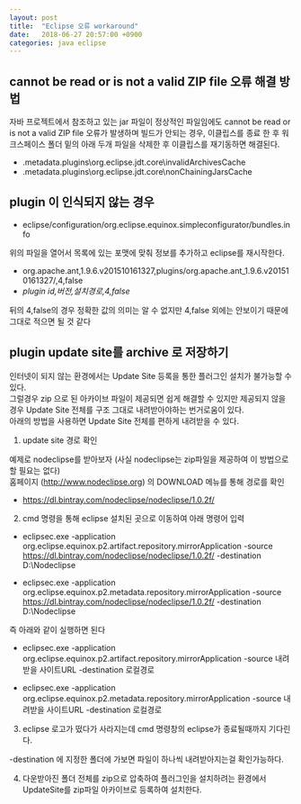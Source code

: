 ```yaml
---
layout: post
title:  "Eclipse 오류 workaround"
date:   2018-06-27 20:57:00 +0900
categories: java eclipse
---
```


## cannot be read or is not a valid ZIP file 오류 해결 방법

자바 프로젝트에서 참조하고 있는 jar 파일이 정상적인 파일임에도 cannot be read or is not a valid ZIP file 오류가 발생하며 빌드가 안되는 경우, 이클립스를 종료 한 후 워크스페이스 폴더 밑의 아래 두개 파일을 삭제한 후 이클립스를 재기동하면 해결된다.

* .metadata\.plugins\org.eclipse.jdt.core\invalidArchivesCache
* .metadata\.plugins\org.eclipse.jdt.core\nonChainingJarsCache

## plugin 이 인식되지 않는 경우

* eclipse/configuration/org.eclipse.equinox.simpleconfigurator/bundles.info

위의 파일을 열어서 목록에 있는 포맷에 맞춰 정보를 추가하고 eclipse를 재시작한다.

* org.apache.ant,1.9.6.v201510161327,plugins/org.apache.ant_1.9.6.v201510161327/,4,false  
* *plugin id,버전,설치경로,4,false*

뒤의 4,false의 경우 정확한 값의 의미는 알 수 없지만 4,false 외에는 안보이기 때문에 그대로 적으면 될 것 같다

## plugin update site를 archive 로 저장하기

인터넷이 되지 않는 환경에서는 Update Site 등록을 통한 플러그인 설치가 불가능할 수 있다.  
그럴경우 zip 으로 된 아카이브 파일이 제공되면 쉽게 해결할 수 있지만 제공되지 않을 경우 Update Site 전체를 구조 그대로 내려받아야하는 번거로움이 있다.  
아래의 방법을 사용하면 Update Site 전체를 편하게 내려받을 수 있다.

1. update site 경로 확인

예제로 nodeclipse를 받아보자 (사실 nodeclipse는 zip파일을 제공하여 이 방법으로 할 필요는 없다)  
홈페이지 (http://www.nodeclipse.org) 의 DOWNLOAD 메뉴를 통해 경로를 확인

* https://dl.bintray.com/nodeclipse/nodeclipse/1.0.2f/

2. cmd 명령을 통해 eclipse 설치된 곳으로 이동하여 아래 명령어 입력

* eclipsec.exe -application org.eclipse.equinox.p2.artifact.repository.mirrorApplication -source https://dl.bintray.com/nodeclipse/nodeclipse/1.0.2f/ -destination D:\Nodeclipse

* eclipsec.exe -application org.eclipse.equinox.p2.metadata.repository.mirrorApplication -source https://dl.bintray.com/nodeclipse/nodeclipse/1.0.2f/ -destination D:\Nodeclipse

즉 아래와 같이 실행하면 된다

* eclipsec.exe -application org.eclipse.equinox.p2.artifact.repository.mirrorApplication -source 내려받을 사이트URL -destination 로컬경로

* eclipsec.exe -application org.eclipse.equinox.p2.metadata.repository.mirrorApplication -source 내려받을 사이트URL -destination 로컬경로

3. eclipse 로고가 떴다가 사라지는데 cmd 명령창의 eclipse가 종료될때까지 기다린다.

-destination 에 지정한 폴더에 가보면 파일이 하나씩 내려받아지는걸 확인가능하다.

4. 다운받아진 폴더 전체를 zip으로 압축하여 플러그인을 설치하려는 환경에서 UpdateSite를 zip파일 아카이브로 등록하여 설치한다.

